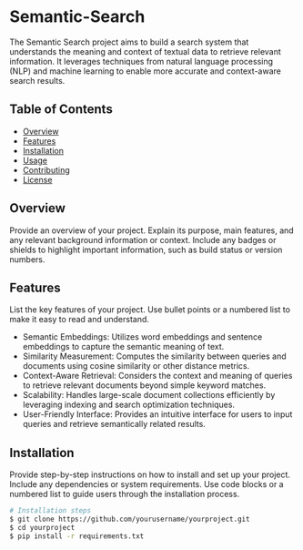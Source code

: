 # Semantic-Search

The Semantic Search project aims to build a search system that understands the meaning and context of textual data to retrieve relevant information. It leverages techniques from natural language processing (NLP) and machine learning to enable more accurate and context-aware search results.

## Table of Contents

- [Overview](#overview)
- [Features](#features)
- [Installation](#installation)
- [Usage](#usage)
- [Contributing](#contributing)
- [License](#license)

## Overview

Provide an overview of your project. Explain its purpose, main features, and any relevant background information or context. Include any badges or shields to highlight important information, such as build status or version numbers.

## Features

List the key features of your project. Use bullet points or a numbered list to make it easy to read and understand.

- Semantic Embeddings: Utilizes word embeddings and sentence embeddings to capture the semantic meaning of text.
- Similarity Measurement: Computes the similarity between queries and documents using cosine similarity or other distance metrics.
- Context-Aware Retrieval: Considers the context and meaning of queries to retrieve relevant documents beyond simple keyword matches.
- Scalability: Handles large-scale document collections efficiently by leveraging indexing and search optimization techniques.
- User-Friendly Interface: Provides an intuitive interface for users to input queries and retrieve semantically related results.

## Installation

Provide step-by-step instructions on how to install and set up your project. Include any dependencies or system requirements. Use code blocks or a numbered list to guide users through the installation process.

```bash
# Installation steps
$ git clone https://github.com/yourusername/yourproject.git
$ cd yourproject
$ pip install -r requirements.txt
